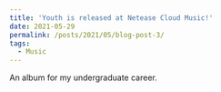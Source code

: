 ```yaml
---
title: 'Youth is released at Netease Cloud Music!'
date: 2021-05-29
permalink: /posts/2021/05/blog-post-3/
tags:
  - Music
---
```


An album for my undergraduate career.
